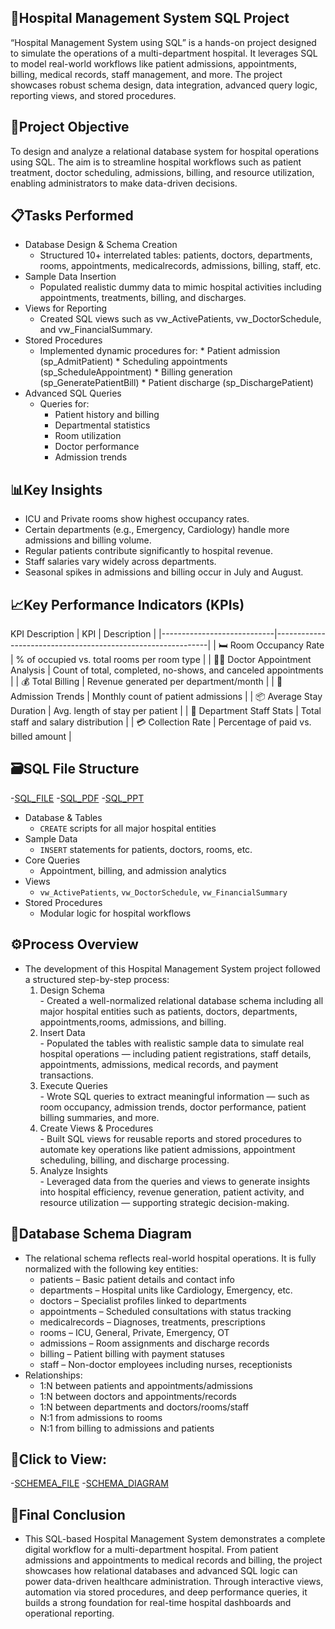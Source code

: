 ## 🏥Hospital Management System SQL Project
“Hospital Management System using SQL” is a hands-on project designed to simulate the operations of a multi-department hospital. 
It leverages SQL to model real-world workflows like patient admissions, appointments, billing, medical records, staff management, 
and more. The project showcases robust schema design, data integration, advanced query logic, reporting views, and stored procedures.

## 📌Project Objective
To design and analyze a relational database system for hospital operations using SQL. The aim is to streamline hospital workflows such 
as patient treatment, doctor scheduling, admissions, billing, and resource utilization, enabling administrators to make data-driven decisions.

## 📋Tasks Performed
 - Database Design & Schema Creation
      * Structured 10+ interrelated tables: patients, doctors, departments, rooms, appointments, medicalrecords, admissions, billing, staff, etc.
 - Sample Data Insertion
      * Populated realistic dummy data to mimic hospital activities including appointments, treatments, billing, and discharges.
 - Views for Reporting
      * Created SQL views such as vw_ActivePatients, vw_DoctorSchedule, and vw_FinancialSummary.
 - Stored Procedures
      * Implemented dynamic procedures for:
            * Patient admission (sp_AdmitPatient)
            * Scheduling appointments (sp_ScheduleAppointment)
            * Billing generation (sp_GeneratePatientBill)
            * Patient discharge (sp_DischargePatient)
  - Advanced SQL Queries
       * Queries for:
            * Patient history and billing
            * Departmental statistics
            * Room utilization
            * Doctor performance
            * Admission trends

## 📊Key Insights
  - ICU and Private rooms show highest occupancy rates.
  - Certain departments (e.g., Emergency, Cardiology) handle more admissions and billing volume.
  - Regular patients contribute significantly to hospital revenue.
  - Staff salaries vary widely across departments.
  - Seasonal spikes in admissions and billing occur in July and August.

## 📈Key Performance Indicators (KPIs)
KPI	Description
| KPI                         | Description                                                 |
|----------------------------|-------------------------------------------------------------|
| 🛏️ Room Occupancy Rate      | % of occupied vs. total rooms per room type                 |
| 👩‍⚕️ Doctor Appointment Analysis | Count of total, completed, no-shows, and canceled appointments |
| 💰 Total Billing           | Revenue generated per department/month                     |
| 📅 Admission Trends        | Monthly count of patient admissions                        |
| 📦 Average Stay Duration   | Avg. length of stay per patient                            |
| 👥 Department Staff Stats  | Total staff and salary distribution                        |
| 💳 Collection Rate         | Percentage of paid vs. billed amount                       |


## 🗃️SQL File Structure
-<a href ="https://github.com/SathishRamachandran1975/-Hospital-Management-System-SQL-Project/blob/main/Hospital%20Management%20System%20SQL-Project.sql">SQL_FILE</a>
-<a href ="https://github.com/SathishRamachandran1975/-Hospital-Management-System-SQL-Project/blob/main/Hospital%20Management%20System%20SQL-Project.pdf">SQL_PDF</a>
-<a href ="https://github.com/SathishRamachandran1975/-Hospital-Management-System-SQL-Project/blob/main/HOSPITAL%20MANAGEMENT%20SYSTEM.pptx">SQL_PPT</a>
- Database & Tables
    - `CREATE` scripts for all major hospital entities
- Sample Data
    - `INSERT` statements for patients, doctors, rooms, etc.
- Core Queries
    - Appointment, billing, and admission analytics
- Views
    - `vw_ActivePatients`, `vw_DoctorSchedule`, `vw_FinancialSummary`
- Stored Procedures
    - Modular logic for hospital workflows
 
## ⚙️Process Overview
  - The development of this Hospital Management System project followed a structured step-by-step process:
       1. Design Schema  
               - Created a well-normalized relational database schema including all major hospital entities such as patients, doctors,
                 departments, appointments,rooms, admissions, and billing.
       2. Insert Data  
               - Populated the tables with realistic sample data to simulate real hospital operations — including patient registrations,
                 staff details, appointments, admissions, medical records, and payment transactions.
       3. Execute Queries  
               - Wrote SQL queries to extract meaningful information — such as room occupancy, admission trends, doctor performance, patient
                 billing summaries, and more.
       4. Create Views & Procedures  
               - Built SQL views for reusable reports and stored procedures to automate key operations like patient admissions, appointment
                 scheduling, billing, and discharge processing.
       5. Analyze Insights  
               - Leveraged data from the queries and views to generate insights into hospital efficiency, revenue generation, patient activity,
                 and resource utilization — supporting strategic decision-making.
 
 ## 🧬Database Schema Diagram
 - The relational schema reflects real-world hospital operations. It is fully normalized with the following key entities:
    - patients – Basic patient details and contact info
    - departments – Hospital units like Cardiology, Emergency, etc.
    - doctors – Specialist profiles linked to departments
    - appointments – Scheduled consultations with status tracking
    - medicalrecords – Diagnoses, treatments, prescriptions
    - rooms – ICU, General, Private, Emergency, OT
    - admissions – Room assignments and discharge records
    - billing – Patient billing with payment statuses
    - staff – Non-doctor employees including nurses, receptionists
- Relationships:
    - 1:N between patients and appointments/admissions
    - 1:N between doctors and appointments/records
    - 1:N between departments and doctors/rooms/staff
    - N:1 from admissions to rooms
    - N:1 from billing to admissions and patients

## 📌Click to View:
-<a href ="https://github.com/SathishRamachandran1975/-Hospital-Management-System-SQL-Project/blob/main/Hospital%20Management%20System%20Schema%20Diagram.pdf">SCHEMEA_FILE</a>
-<a href ="https://github.com/SathishRamachandran1975/-Hospital-Management-System-SQL-Project/blob/main/Hospital%20Management%20System%20Schema%20Diagram_page-0002.jpg">SCHEMA_DIAGRAM</a>

## 🏁Final Conclusion
  - This SQL-based Hospital Management System demonstrates a complete digital workflow for a multi-department hospital. From patient admissions
    and appointments to medical records and billing, the project showcases how relational databases and advanced SQL logic can power data-driven
    healthcare administration. Through interactive views, automation via stored procedures, and deep performance queries, it builds a strong
    foundation for real-time hospital dashboards and operational reporting.



